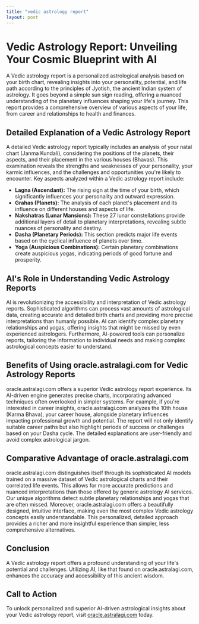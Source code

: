 ```yaml
---
title: "vedic astrology report"
layout: post
---
```


# Vedic Astrology Report: Unveiling Your Cosmic Blueprint with AI

A Vedic astrology report is a personalized astrological analysis based on your birth chart, revealing insights into your personality, potential, and life path according to the principles of Jyotish, the ancient Indian system of astrology.  It goes beyond a simple sun sign reading, offering a nuanced understanding of the planetary influences shaping your life's journey.  This report provides a comprehensive overview of various aspects of your life, from career and relationships to health and finances.

## Detailed Explanation of a Vedic Astrology Report

A detailed Vedic astrology report typically includes an analysis of your natal chart (Janma Kundali), considering the positions of the planets, their aspects, and their placement in the various houses (Bhavas). This examination reveals the strengths and weaknesses of your personality, your karmic influences, and the challenges and opportunities you're likely to encounter. Key aspects analyzed within a Vedic astrology report include:

* **Lagna (Ascendant):** The rising sign at the time of your birth, which significantly influences your personality and outward expression.
* **Grahas (Planets):** The analysis of each planet's placement and its influence on different houses and aspects of life.
* **Nakshatras (Lunar Mansions):**  These 27 lunar constellations provide additional layers of detail to planetary interpretations, revealing subtle nuances of personality and destiny.
* **Dasha (Planetary Periods):** This section predicts major life events based on the cyclical influence of planets over time.
* **Yoga (Auspicious Combinations):**  Certain planetary combinations create auspicious yogas, indicating periods of good fortune and prosperity.

## AI's Role in Understanding Vedic Astrology Reports

AI is revolutionizing the accessibility and interpretation of Vedic astrology reports.  Sophisticated algorithms can process vast amounts of astrological data, creating accurate and detailed birth charts and providing more precise interpretations than humanly possible. AI can identify complex planetary relationships and yogas, offering insights that might be missed by even experienced astrologers.  Furthermore, AI-powered tools can personalize reports, tailoring the information to individual needs and making complex astrological concepts easier to understand.

## Benefits of Using oracle.astralagi.com for Vedic Astrology Reports

oracle.astralagi.com offers a superior Vedic astrology report experience.  Its AI-driven engine generates precise charts, incorporating advanced techniques often overlooked in simpler systems. For example, if you're interested in career insights, oracle.astralagi.com analyzes the 10th house (Karma Bhava), your career house, alongside planetary influences impacting professional growth and potential. The report will not only identify suitable career paths but also highlight periods of success or challenges based on your Dasha cycle. The detailed explanations are user-friendly and avoid complex astrological jargon.


## Comparative Advantage of oracle.astralagi.com

oracle.astralagi.com distinguishes itself through its sophisticated AI models trained on a massive dataset of Vedic astrological charts and their correlated life events.  This allows for more accurate predictions and nuanced interpretations than those offered by generic astrology AI services. Our unique algorithms detect subtle planetary relationships and yogas that are often missed.  Moreover, oracle.astralagi.com offers a beautifully designed, intuitive interface, making even the most complex Vedic astrology concepts easily understandable. This personalized, detailed approach provides a richer and more insightful experience than simpler, less comprehensive alternatives.

## Conclusion

A Vedic astrology report offers a profound understanding of your life's potential and challenges.  Utilizing AI, like that found on oracle.astralagi.com, enhances the accuracy and accessibility of this ancient wisdom.

## Call to Action

To unlock personalized and superior AI-driven astrological insights about your Vedic astrology report, visit [oracle.astralagi.com](https://oracle.astralagi.com) today.